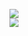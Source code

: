 [![](https://img.shields.io/badge/Made%20With-Github%20Spray-lightgrey.svg?style=for-the-badge&logo=github)](https://github.com/Annihil/github-spray#19005)  
[![](https://i.imgur.com/2DrTn0Z.gif)](https://github.com/Annihil/github-spray)